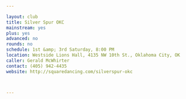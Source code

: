 ```yaml
---

layout: club
title: Silver Spur OKC
mainstream: yes
plus: yes
advanced: no
rounds: no
schedule: 1st &amp; 3rd Saturday, 8:00 PM
location: Westside Lions Hall, 4135 NW 10th St., Oklahoma City, OK
caller: Gerald McWhirter
contact: (405) 942-4435
website: http://squaredancing.com/silverspur-okc



---
```



